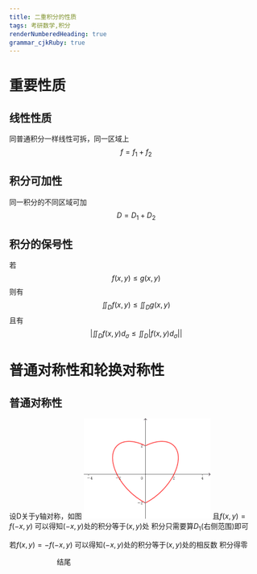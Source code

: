 ```yaml
---
title: 二重积分的性质
tags: 考研数学,积分
renderNumberedHeading: true
grammar_cjkRuby: true
---
```

# 重要性质
## 线性性质
同普通积分一样线性可拆，同一区域上$$f=f_1+f_2$$
## 积分可加性
同一积分的不同区域可加$$ D=D_1+D_2$$
## 积分的保号性
若$$f(x,y)\le g(x,y)$$
则有$$ \iint_Df(x,y)\le\iint_Dg(x,y)$$
且有$$ \left|\iint_Df(x,y)d_\sigma\le\iint_D\left|f(x,y)d_\sigma\right|\right|$$
# 普通对称性和轮换对称性
## 普通对称性
设D关于y轴对称，如图
![enter description here](./images/1622723923342.png)
且$f(x,y)=f(-x,y)$
可以得知$(-x,y)$处的积分等于$(x,y)$处
积分只需要算$D_1$(右侧范围)即可

若$f(x,y)=-f(-x,y)$
可以得知$(-x,y)$处的积分等于$(x,y)$处的相反数
积分得零











&nbsp;
&nbsp;
&nbsp;
&nbsp;
&nbsp;
&nbsp;
&nbsp;&nbsp;&nbsp;
&nbsp;
&nbsp;
&nbsp;
&nbsp;
结尾














